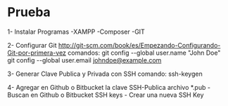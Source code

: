 Prueba
======

1- Instalar Programas 
    -XAMPP
    -Composer
    -GIT

2- Configurar Git
    http://git-scm.com/book/es/Empezando-Configurando-Git-por-primera-vez
    comandos: 
        git config --global user.name "John Doe"
        git config --global user.email johndoe@example.com

3- Generar Clave Publica y Privada con SSH
    comando:
        ssh-keygen

4- Agregar en Github o Bitbucket la clave SSH-Publica  archivo *.pub
    - Buscan en Github o Bitbucket SSH keys
    - Crear una nueva SSH Key


